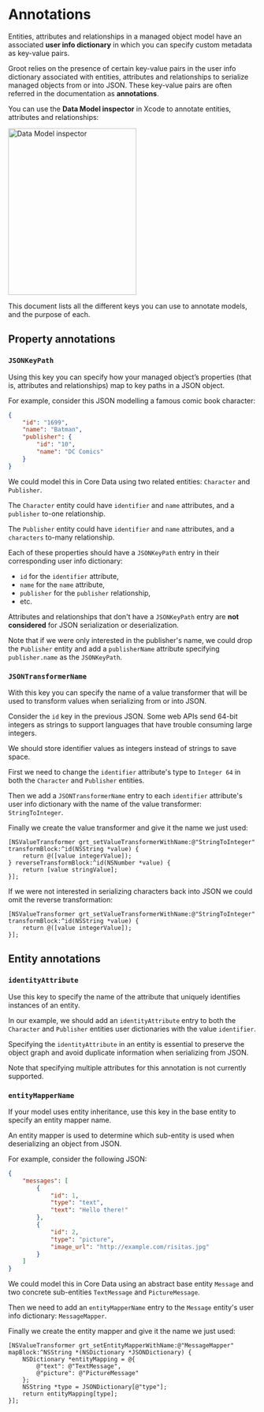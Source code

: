 # Annotations

Entities, attributes and relationships in a managed object model have an associated **user info dictionary** in which you can specify custom metadata as key-value pairs.

Groot relies on the presence of certain key-value pairs in the user info dictionary associated with entities, attributes and relationships to serialize managed objects from or into JSON. These key-value pairs are often referred in the documentation as **annotations**.

You can use the **Data Model inspector** in Xcode to annotate entities, attributes and relationships:

<img src="https://cloud.githubusercontent.com/assets/373190/6988412/78b00006-da51-11e4-908a-de40c99141e8.png" alt="Data Model inspector" width=260 height=338/>

This document lists all the different keys you can use to annotate models, and the purpose of each.

## Property annotations

### `JSONKeyPath`

Using this key you can specify how your managed object’s properties (that is, attributes and relationships) map to key paths in a JSON object.

For example, consider this JSON modelling a famous comic book character:

```json
{
    "id": "1699",
    "name": "Batman",
    "publisher": {
        "id": "10",
        "name": "DC Comics"
    }
}
```

We could model this in Core Data using two related entities: `Character` and `Publisher`.

The `Character` entity could have `identifier` and `name` attributes, and a `publisher` to-one relationship.

The `Publisher` entity could have `identifier` and `name` attributes, and a `characters` to-many relationship.

Each of these properties should have a `JSONKeyPath` entry in their corresponding user info dictionary:

* `id` for the `identifier` attribute,
* `name` for the `name` attribute,
* `publisher` for the `publisher` relationship,
* etc.

Attributes and relationships that don't have a `JSONKeyPath` entry are **not considered** for JSON serialization or deserialization.

Note that if we were only interested in the publisher's name, we could drop the `Publisher` entity and add a `publisherName` attribute specifying `publisher.name` as the `JSONKeyPath`.

### `JSONTransformerName`

With this key you can specify the name of a value transformer that will be used to transform values when serializing from or into JSON.

Consider the `id` key in the previous JSON. Some web APIs send 64-bit integers as strings to support languages that have trouble consuming large integers.

We should store identifier values as integers instead of strings to save space.

First we need to change the `identifier` attribute's type to `Integer 64` in both the `Character` and `Publisher` entities.

Then we add a `JSONTransformerName` entry to each `identifier` attribute's user info dictionary with the name of the value transformer: `StringToInteger`.

Finally we create the value transformer and give it the name we just used:

```objc
[NSValueTransformer grt_setValueTransformerWithName:@"StringToInteger" transformBlock:^id(NSString *value) {
    return @([value integerValue]);
} reverseTransformBlock:^id(NSNumber *value) {
    return [value stringValue];
}];
```

If we were not interested in serializing characters back into JSON we could omit the reverse transformation:

```objc
[NSValueTransformer grt_setValueTransformerWithName:@"StringToInteger" transformBlock:^id(NSString *value) {
    return @([value integerValue]);
}];
```

## Entity annotations

### `identityAttribute`

Use this key to specify the name of the attribute that uniquely identifies instances of an entity.

In our example, we should add an `identityAttribute` entry to both the `Character` and `Publisher` entities user dictionaries with the value `identifier`.

Specifying the `identityAttribute` in an entity is essential to preserve the object graph and avoid duplicate information when serializing from JSON.

Note that specifying multiple attributes for this annotation is not currently supported.

### `entityMapperName`

If your model uses entity inheritance, use this key in the base entity to specify an entity mapper name.

An entity mapper is used to determine which sub-entity is used when deserializing an object from JSON.

For example, consider the following JSON:

```json
{
	"messages": [
		{
			"id": 1,
			"type": "text",
			"text": "Hello there!"
		},
		{
			"id": 2,
			"type": "picture",
			"image_url": "http://example.com/risitas.jpg"
		}
	]
}
```

We could model this in Core Data using an abstract base entity `Message` and two concrete sub-entities `TextMessage` and `PictureMessage`.

Then we need to add an `entityMapperName` entry to the `Message` entity's user info dictionary: `MessageMapper`.

Finally we create the entity mapper and give it the name we just used:

```objc
[NSValueTransformer grt_setEntityMapperWithName:@"MessageMapper" mapBlock:^NSString *(NSDictionary *JSONDictionary) {
    NSDictionary *entityMapping = @{
        @"text": @"TextMessage",
        @"picture": @"PictureMessage"
    };
    NSString *type = JSONDictionary[@"type"];
    return entityMapping[type];
}];
```
